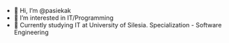 - 👋 Hi, I’m @pasiekak
- 👀 I’m interested in IT/Programming
- 🌱 Currently studying IT at University of Silesia. Specialization - Software Engineering

<!---
pasiekak/pasiekak is a ✨ special ✨ repository because its `README.md` (this file) appears on your GitHub profile.
You can click the Preview link to take a look at your changes.
--->
